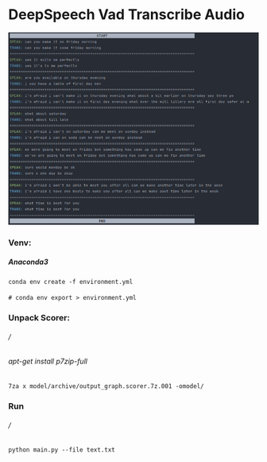 DeepSpeech Vad Transcribe Audio
===============================
![](img.png)
### Venv:
##### Anaconda3
```
conda env create -f environment.yml

# conda env export > environment.yml
```

### Unpack Scorer:
###### / 
###### apt-get install p7zip-full
```
7za x model/archive/output_graph.scorer.7z.001 -omodel/
```
### Run
###### /
```
python main.py --file text.txt

```